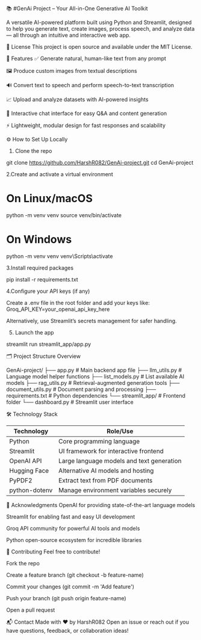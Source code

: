📚 #GenAi Project – Your All-in-One Generative AI Toolkit

A versatile AI-powered platform built using Python and Streamlit, designed to help you generate text, create images, process speech, and analyze data — all through an intuitive and interactive web app.

📜 License
This project is open source and available under the MIT License.

🚀 Features
✅ Generate natural, human-like text from any prompt

🖼️ Produce custom images from textual descriptions

🔊 Convert text to speech and perform speech-to-text transcription

📈 Upload and analyze datasets with AI-powered insights

💬 Interactive chat interface for easy Q&A and content generation

⚡ Lightweight, modular design for fast responses and scalability

⚙️ How to Set Up Locally

1. Clone the repo

git clone https://github.com/HarshR082/GenAi-project.git
cd GenAi-project

2.Create and activate a virtual environment

# On Linux/macOS
python -m venv venv
source venv/bin/activate

# On Windows
python -m venv venv
venv\Scripts\activate

3.Install required packages

pip install -r requirements.txt

4.Configure your API keys (if any)

Create a .env file in the root folder and add your keys like:
Groq_API_KEY=your_openai_api_key_here

Alternatively, use Streamlit’s secrets management for safer handling.

5. Launch the app

streamlit run streamlit_app/app.py

🗂 Project Structure Overview

GenAi-project/
├── app.py                 # Main backend app file
├── llm_utils.py           # Language model helper functions
├── list_models.py         # List available AI models
├── rag_utils.py           # Retrieval-augmented generation tools
├── document_utils.py      # Document parsing and processing
├── requirements.txt       # Python dependencies
└── streamlit_app/         # Frontend folder
    └── dashboard.py             # Streamlit user interface

🛠 Technology Stack

| Technology    | Role/Use                                  |
| ------------- | ----------------------------------------- |
| Python        | Core programming language                 |
| Streamlit     | UI framework for interactive frontend     |
| OpenAI API    | Large language models and text generation |
| Hugging Face  | Alternative AI models and hosting         |
| PyPDF2        | Extract text from PDF documents           |
| python-dotenv | Manage environment variables securely     |


🙌 Acknowledgments
OpenAI for providing state-of-the-art language models

Streamlit for enabling fast and easy UI development

Groq API  community for powerful AI tools and models

Python open-source ecosystem for incredible libraries

🤝 Contributing
Feel free to contribute!

Fork the repo

Create a feature branch (git checkout -b feature-name)

Commit your changes (git commit -m 'Add feature')

Push your branch (git push origin feature-name)

Open a pull request

📬 Contact
Made with ❤️ by HarshR082
Open an issue or reach out if you have questions, feedback, or collaboration ideas!


